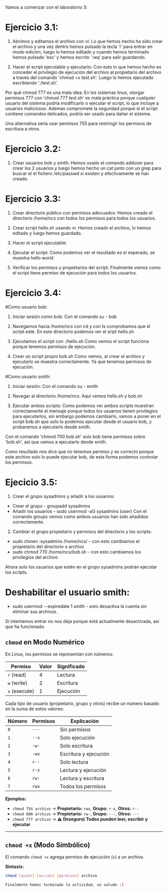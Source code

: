 Vamos a comenzar con el laboratorio 3:

# Ejercicio 3.1:
1. Abrimos y editamos el archivo con vi:
Lo que hemos hecho ha sido crear el archivo y una vez dentro hemos pulsado 
la tecla 'i' para entrar en modo edición, luego lo hemos editado y cuando 
hemos terminado hemos pulsado 'esc' y hemos escrito ':wq' para salir 
guardando.

2. Hacer el script ejecutable y ejecutarlo:
Con esto lo que hemos hecho es conceder el privilegio de ejecución del 
archivo al propietario del archivo a través del comando 'chmod +x 
test.sh'.
Luego lo hemos ejecutado escribiendo './test.sh'.

Por qué chmod 777 es una mala idea:
En los sistemas linux, otorgar permisos 777 con 'chmod 777 test.sh' es 
mala práctica porque cualquier usuario del sistema podría modificarlo o 
ejecutar el script, lo que incluye a usuarios maliciosos. Ademas 
compromete la seguridad porque si el script contiene comandos delicados, 
podría ser usado para dañar el sistema.

Una alternativa sería usar permisos 755 para restringir los permisos de 
escritura a otros.

# Ejercicio 3.2:
1. Crear usuarios bob y smith:
Hemos usado el comando adduser para crear los 2 usuarios y luego hemos 
hecho un cat junto con un grep para buscar el el fichero /etc/passwd si 
existen y efectivamente se han creado.

# Ejercicio 3.3:
1. Crear directorio público con permisos adecuados:
Hemos creado el directorio /home/ncs con todos los permisos para todos los 
usuarios.

2. Crear script hello.sh usando vi:
Hemos creado el archivo, lo hemos editado y luego hemos guardado.

3. Hacer el script ejecutable:

4. Ejecutar el script:
Como podemos ver el resultado es el esperado, se muestra hello world

5. Verificar los permisos y propietarios del script:
Finalmente vemos como el script tiene permiso de ejecución para todos los 
usuarios.

# Ejercicio 3.4:
#Como usuario bob:
1. Iniciar sesión como bob:
Con el comando su - bob

2. Navegamos hacia /home/ncs con cd y con ls comprobamos que el script 
esté.
En este directorio podemos ver el sript hello.sh

3. Ejecutamos el script con ./hello.sh
Como vemos el script funciona porque tenemos permisos de ejecución.

4. Crear un script propio bob.sh
Como vemos, al crear el archivo y ejecutarlo se muestra correctamente. Ya 
que tenemos permisos de ejecución.

#Como usuario smith:
1. Iniciar sesión:
Con el comando su - smith

2. Navegar al directorio /home/ncs. Aquí vemos hello.sh y bob.sh

3. Ejecutar ambos scripts:
Como podemos ver ambos scripts muestran correctamente el mensaje porque 
todos los usuarios tienen privilegios para ejecutarlos, sin embargo 
podemos cambiarlo, vamos a poner en el script bob.sh que solo lo podemos 
ejecutar desde el usuario bob, y probaremos a ejecutarlo desde smith.

Con el comando 'chmod 700 bob.sh' solo bob tiene permisos sobre 'bob.sh', 
así que vamos a ejecutarlo desde smith.

Como resultado nos dice que no tenemos permiso y es correcto porque este 
archivo solo lo puede ejecutar bob, de esta forma podemos controlar los 
permisos.

# Ejecicio 3.5:
1. Crear el grupo sysadmins y añadir a los usuarios:
- Crear el grupo - groupadd sysadmins
- Añadir los usuarios - sudo usermod -aG sysadmins (user)
Con el comando groups vemos como ambos usuarios han sido añadidos 
correctamente.

2. Cambiar el grupo propietario y permisos del directorio y los scripts:
- sudo chown  :sysadmins /home/ncs/ - con esto cambiamos el propietario 
del directorio o archivo
- sudo chmod 770 /home/ncs/bob.sh - con esto cambiamos los privilegios del 
archivo

Ahora solo los usuarios que estén en el grupo sysadmins podrán ejecutar 
los scripts.

# Deshabilitar el usuario smith:
- sudo usermod --expiredate 1 smith - esto desactiva la cuenta sin 
eliminar sus archivos.

Si intentamos entrar no nos deja porque está actualmente desactivada, así 
que ha funcionado.

## `chmod` en Modo Numérico  

En Linux, los permisos se representan con números:  

| Permiso  | Valor | Significado  |
|----------|------|--------------|
| `r` (read)    | 4    | Lectura |
| `w` (write)   | 2    | Escritura |
| `x` (execute) | 1    | Ejecución |

Cada tipo de usuario (propietario, grupo y otros) recibe un número basado en la suma de estos valores:  

| Número | Permisos | Explicación |
|--------|---------|------------|
| `0` | `---` | Sin permisos |
| `1` | `--x` | Solo ejecución |
| `2` | `-w-` | Solo escritura |
| `3` | `-wx` | Escritura y ejecución |
| `4` | `r--` | Solo lectura |
| `5` | `r-x` | Lectura y ejecución |
| `6` | `rw-` | Lectura y escritura |
| `7` | `rwx` | Todos los permisos |

**Ejemplos:**  
- `chmod 754 archivo` → **Propietario:** `rwx`, **Grupo:** `r-x`, **Otros:** `r--`  
- `chmod 600 archivo` → **Propietario:** `rw-`, **Grupo:** `---`, **Otros:** `---`  
- `chmod 777 archivo` → **⚠ (Inseguro) Todos pueden leer, escribir y ejecutar**  

---

## `chmod +x` (Modo Simbólico)  

El comando `chmod +x` agrega permiso de ejecución (`x`) a un archivo.  

**Sintaxis:**  
```bash
chmod [quién] [acción] [permisos] archivo

Finalmente hemos terminado la actividad, un saludo :)
